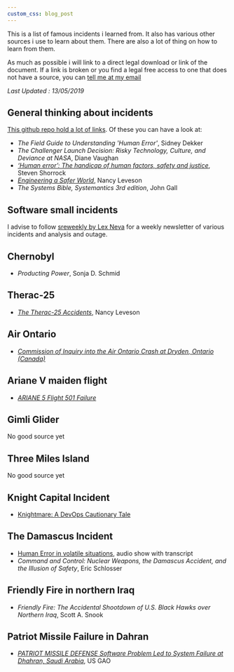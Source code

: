 ```yaml
---
custom_css: blog_post
---
```

This is a list of famous incidents i learned from. It also has various other sources i use to learn about them. There are also a lot of thing on how to learn from them.
<!--more-->

As much as possible i will link to a direct legal download or link of the document.
If a link is broken or you find a legal free access to one that does not have a source, you can [tell me at my email](mailto:depierre.thomas@gmail.com)

_Last Updated : 13/05/2019_

## General thinking about incidents

[This github repo hold a lot of links](https://github.com/lorin/resilience-engineering). Of these you can have a look at:

* _The Field Guide to Understanding 'Human Error'_, Sidney Dekker
* _The Challenger Launch Decision: Risky Technology, Culture, and Deviance at NASA_, Diane Vaughan
* [_‘Human error’: The handicap of human factors, safety and justice_](https://humanisticsystems.com/2013/09/21/human-error-the-handicap-of-human-factors-safety-and-justice/), Steven Shorrock
* [_Engineering a Safer World_](https://mitpress.mit.edu/books/engineering-safer-world), Nancy Leveson
* _The Systems Bible, Systemantics 3rd edition_, John Gall

## Software small incidents

I advise to follow [sreweekly by Lex Neva](https://sreweekly.com/) for a weekly newsletter of various incidents and analysis and outage.

## Chernobyl

* _Producting Power_, Sonja D. Schmid

## Therac-25

* [_The Therac-25 Accidents_](http://sunnyday.mit.edu/papers/therac.pdf), Nancy Leveson

## Air Ontario

* [_Commission of Inquiry into the Air Ontario Crash at Dryden, Ontario (Canada)_](http://epe.lac-bac.gc.ca/100/200/301/pco-bcp/commissions-ef/moshansky1992-eng/moshansky1992-eng.htm)

## Ariane V maiden flight

* [_ARIANE 5 Flight 501 Failure_](http://sunnyday.mit.edu/nasa-class/Ariane5-report.html)

## Gimli Glider

No good source yet

## Three Miles Island

No good source yet

## Knight Capital Incident

* [Knightmare: A DevOps Cautionary Tale](https://dougseven.com/2014/04/17/knightmare-a-devops-cautionary-tale/)

## The Damascus Incident

* [Human Error in volatile situations](https://www.thisamericanlife.org/634/human-error-in-volatile-situations), audio show with transcript
* _Command and Control: Nuclear Weapons, the Damascus Accident, and the Illusion of Safety_, Eric Schlosser

## Friendly Fire in northern Iraq

* _Friendly Fire: The Accidental Shootdown of U.S. Black Hawks over Northern Iraq_, Scott A. Snook

## Patriot Missile Failure in Dahran

* [_PATRIOT MISSILE DEFENSE Software Problem Led to System Failure at Dhahran, Saudi Arabia_](https://www.gao.gov/assets/220/215614.pdf), US GAO